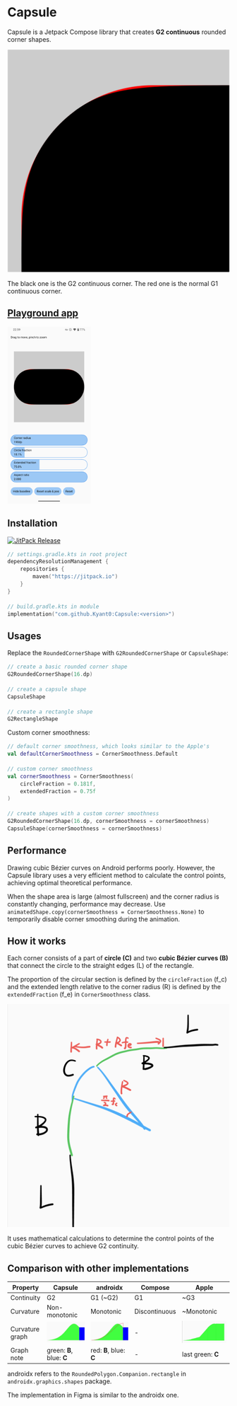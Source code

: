 # Capsule

Capsule is a Jetpack Compose library that creates **G2 continuous** rounded corner shapes.

![Comparison of G2 continuous corner and G1 continuous corner](docs/comparison.png)

The black one is the G2 continuous corner. The red one is the normal G1 continuous corner.

## [Playground app](./app/release/app-release.apk)

<img alt="Screenshot of the playground app" height="400" src="docs/playground_app.png"/>

## Installation

[![JitPack Release](https://jitpack.io/v/Kyant0/Capsule.svg)](https://jitpack.io/#Kyant0/Capsule)

```kotlin
// settings.gradle.kts in root project
dependencyResolutionManagement {
    repositories {
        maven("https://jitpack.io")
    }
}

// build.gradle.kts in module
implementation("com.github.Kyant0:Capsule:<version>")
```

## Usages

Replace the `RoundedCornerShape` with `G2RoundedCornerShape` or `CapsuleShape`:

```kotlin
// create a basic rounded corner shape
G2RoundedCornerShape(16.dp)

// create a capsule shape
CapsuleShape

// create a rectangle shape
G2RectangleShape
```

Custom corner smoothness:

```kotlin
// default corner smoothness, which looks similar to the Apple's
val defaultCornerSmoothness = CornerSmoothness.Default

// custom corner smoothness
val cornerSmoothness = CornerSmoothness(
    circleFraction = 0.181f,
    extendedFraction = 0.75f
)

// create shapes with a custom corner smoothness
G2RoundedCornerShape(16.dp, cornerSmoothness = cornerSmoothness)
CapsuleShape(cornerSmoothness = cornerSmoothness)
```

## Performance

Drawing cubic Bézier curves on Android performs poorly. However, the Capsule library uses a very efficient method to
calculate the control points, achieving optimal theoretical performance.

When the shape area is large (almost fullscreen) and the corner radius is constantly changing, performance may decrease.
Use `animatedShape.copy(cornerSmoothness = CornerSmoothness.None)` to temporarily disable corner smoothing during the
animation.

## How it works

Each corner consists of a part of **circle (C)** and two **cubic Bézier curves (B)** that connect the circle to the
straight edges (L) of the rectangle.

The proportion of the circular section is defined by the `circleFraction` (f_c) and the extended length relative to the
corner radius (R) is defined by the `extendedFraction` (f_e) in `CornerSmoothness` class.

![Schematic](docs/schematic.png)

It uses mathematical calculations to determine the control points of the cubic Bézier curves to achieve G2 continuity.

## Comparison with other implementations

| Property        | Capsule                                                | androidx                                                 | Compose       | Apple                                              |
|-----------------|--------------------------------------------------------|----------------------------------------------------------|---------------|----------------------------------------------------|
| Continuity      | G2                                                     | G1 (~G2)                                                 | G1            | ~G3                                                |
| Curvature       | Non-monotonic                                          | Monotonic                                                | Discontinuous | ~Monotonic                                         |
| Curvature graph | ![Capsule curvature graph](docs/capsule_curvature.jpg) | ![androidx curvature graph](docs/androidx_curvature.jpg) | -             | ![Apple curvature graph](docs/apple_curvature.jpg) |
| Graph note      | green: **B**, blue: **C**                              | red: **B**, blue: **C**                                  | -             | last green: **C**                                  |

androidx refers to the `RoundedPolygon.Companion.rectangle` in `androidx.graphics.shapes` package.

The implementation in Figma is similar to the androidx one.
